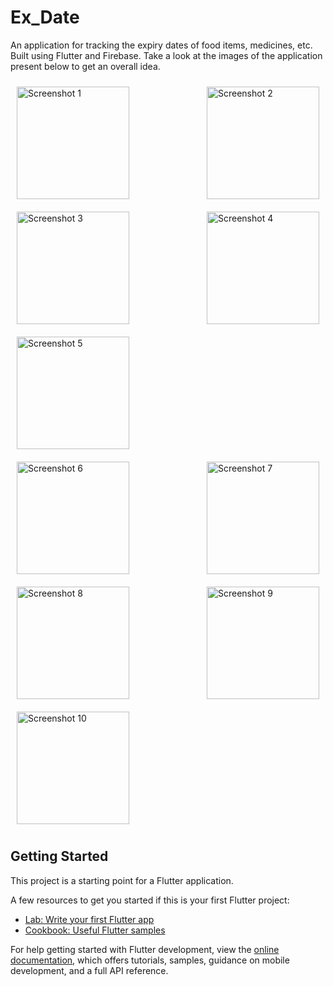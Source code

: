 # Ex_Date

An application for tracking the expiry dates of food items, medicines, etc. Built using Flutter and Firebase. Take a look at the images of the application present below to get an overall idea.

<div style="display: flex; flex-wrap: wrap; justify-content: space-between;">
  <img src="https://github.com/user-attachments/assets/748051cf-1988-40f3-93f1-f2345299b5c2" alt="Screenshot 1" width="180" style="margin: 10px;"/>
  <img src="https://github.com/user-attachments/assets/42fff9b7-5d3d-411a-8762-a26f6aa316d4" alt="Screenshot 2" width="180" style="margin: 10px;"/>
  <img src="https://github.com/user-attachments/assets/a0094890-3ff6-449f-967e-c4017af5a742" alt="Screenshot 3" width="180" style="margin: 10px;"/>
  <img src="https://github.com/user-attachments/assets/ee02c638-8b23-4ffd-989c-80da7f77b1a9" alt="Screenshot 4" width="180" style="margin: 10px;"/>
  <img src="https://github.com/user-attachments/assets/f452534a-dca0-4834-8f9a-3f040e8bbad0" alt="Screenshot 5" width="180" style="margin: 10px;"/>
</div>

<div style="display: flex; flex-wrap: wrap; justify-content: space-between;">
  <img src="https://github.com/user-attachments/assets/0de95ddf-69dd-4162-a973-5a22e06fba9f" alt="Screenshot 6" width="180" style="margin: 10px;"/>
  <img src="https://github.com/user-attachments/assets/7b977943-47e7-479a-839f-a190f8ba03f1" alt="Screenshot 7" width="180" style="margin: 10px;"/>
  <img src="https://github.com/user-attachments/assets/68c2d2ae-e5ad-410a-a177-85ecd34a79e3" alt="Screenshot 8" width="180" style="margin: 10px;"/>
  <img src="https://github.com/user-attachments/assets/0c0a1130-76c4-420c-bdda-a6c082c2c44d" alt="Screenshot 9" width="180" style="margin: 10px;"/>
  <img src="https://github.com/user-attachments/assets/f2bd5825-f43e-4f35-b979-49282b2a4f72" alt="Screenshot 10" width="180" style="margin: 10px;"/>
</div>

## Getting Started

This project is a starting point for a Flutter application.

A few resources to get you started if this is your first Flutter project:

- [Lab: Write your first Flutter app](https://docs.flutter.dev/get-started/codelab)
- [Cookbook: Useful Flutter samples](https://docs.flutter.dev/cookbook)

For help getting started with Flutter development, view the
[online documentation](https://docs.flutter.dev/), which offers tutorials,
samples, guidance on mobile development, and a full API reference.
